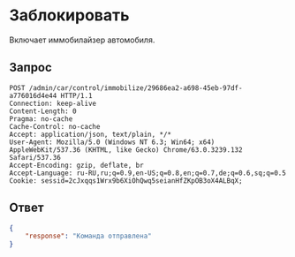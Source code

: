 # Заблокировать

Включает иммобилайзер автомобиля.

## Запрос

    POST /admin/car/control/immobilize/29686ea2-a698-45eb-97df-a776016d4e44 HTTP/1.1
    Connection: keep-alive
    Content-Length: 0
    Pragma: no-cache
    Cache-Control: no-cache
    Accept: application/json, text/plain, */*
    User-Agent: Mozilla/5.0 (Windows NT 6.3; Win64; x64) AppleWebKit/537.36 (KHTML, like Gecko) Chrome/63.0.3239.132 Safari/537.36
    Accept-Encoding: gzip, deflate, br
    Accept-Language: ru-RU,ru;q=0.9,en-US;q=0.8,en;q=0.7,de;q=0.6,sq;q=0.5
    Cookie: sessid=2cJxqqs1Wrx9b6XiOhQwq5seianHfZKpOB3oX4ALBqX;

## Ответ

```json
{
    "response": "Команда отправлена"
}
```